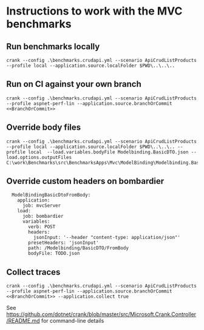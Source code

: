 # Instructions to work with the MVC benchmarks

## Run benchmarks locally

```
crank --config .\benchmarks.crudapi.yml --scenario ApiCrudListProducts --profile local --application.source.localFolder $PWD\..\..\..
```

## Run on CI against your own branch

```
crank --config .\benchmarks.crudapi.yml --scenario ApiCrudListProducts --profile aspnet-perf-lin --application.source.branchOrCommit <<BranchOrCommit>>
```

## Override body files

```
crank --config .\benchmarks.crudapi.yml --scenario ApiCrudListProducts --profile local --application.source.localFolder $PWD\..\..\.. --profile local  --load.variables.bodyFile Modelbinding.BasicDTO.json --load.options.outputFiles C:\work\Benchmarks\src\BenchmarksApps\Mvc\ModelBinding\Modelbinding.BasicDTO.json
```

## Override custom headers on bombardier

```
  ModelBindingBasicDtoFromBody:
    application:
      job: mvcServer
    load:
      job: bombardier
      variables:
        verb: POST
        headers:
          jsonInput: '--header "content-type: application/json"'
        presetHeaders: 'jsonInput'
        path: /Modelbinding/BasicDTO/FromBody
        bodyFile: TODO.json
```

## Collect traces

```
crank --config .\benchmarks.crudapi.yml --scenario ApiCrudListProducts --profile aspnet-perf-lin --application.source.branchOrCommit <<BranchOrCommit>> --application.collect true
```

See https://github.com/dotnet/crank/blob/master/src/Microsoft.Crank.Controller/README.md for command-line details